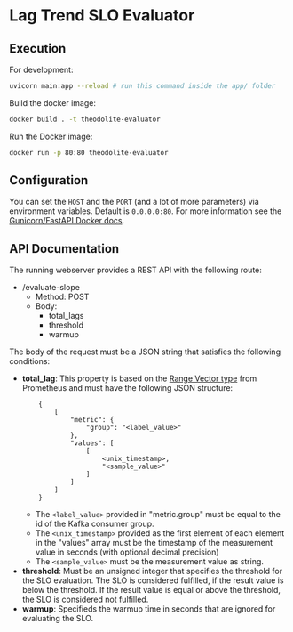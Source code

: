 # Lag Trend SLO Evaluator

## Execution

For development:

```sh
uvicorn main:app --reload # run this command inside the app/ folder
```

Build the docker image:

```sh
docker build . -t theodolite-evaluator
```

Run the Docker image:

```sh
docker run -p 80:80 theodolite-evaluator
```

## Configuration

You can set the `HOST` and the `PORT` (and a lot of more parameters) via environment variables. Default is `0.0.0.0:80`.
For more information see the [Gunicorn/FastAPI Docker docs](https://github.com/tiangolo/uvicorn-gunicorn-fastapi-docker#advanced-usage).

## API Documentation

The running webserver provides a REST API with the following route:

* /evaluate-slope
    * Method: POST
    * Body:
        * total_lags
        * threshold
        * warmup

The body of the request must be a JSON string that satisfies the following conditions:

* **total_lag**: This property is based on the [Range Vector type](https://www.prometheus.io/docs/prometheus/latest/querying/api/#range-vectors) from Prometheus and must have the following JSON structure:
    ```
        { 
            [
                "metric": {
                    "group": "<label_value>"
                },
                "values": [
                    [
                        <unix_timestamp>,
                        "<sample_value>"
                    ]
                ]
            ]
        }
    ```
    * The `<label_value>` provided in "metric.group" must be equal to the id of the Kafka consumer group.
    * The `<unix_timestamp>` provided as the first element of each element in the "values" array must be the timestamp of the measurement value in seconds (with optional decimal precision)
    * The `<sample_value>` must be the measurement value as string.
* **threshold**: Must be an unsigned integer that specifies the threshold for the SLO evaluation. The SLO is considered fulfilled, if the result value is below the threshold. If the result value is equal or above the threshold, the SLO is considered not fulfilled.
* **warmup**: Specifieds the warmup time in seconds that are ignored for evaluating the SLO.